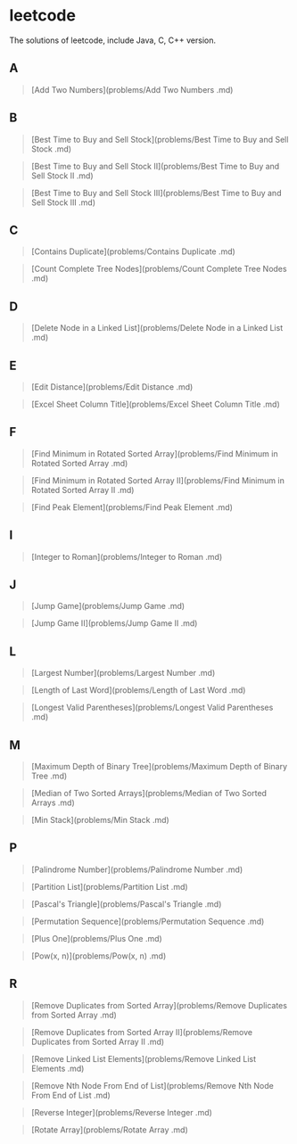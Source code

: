 # leetcode

The solutions of leetcode, include Java, C, C++ version.

## A

> [Add Two Numbers](problems/Add Two Numbers .md)

## B

> [Best Time to Buy and Sell Stock](problems/Best Time to Buy and Sell Stock .md)

> [Best Time to Buy and Sell Stock II](problems/Best Time to Buy and Sell Stock II .md)

> [Best Time to Buy and Sell Stock III](problems/Best Time to Buy and Sell Stock III .md)

## C

> [Contains Duplicate](problems/Contains Duplicate .md)

> [Count Complete Tree Nodes](problems/Count Complete Tree Nodes .md)

## D

> [Delete Node in a Linked List](problems/Delete Node in a Linked List .md)

## E

> [Edit Distance](problems/Edit Distance .md)

> [Excel Sheet Column Title](problems/Excel Sheet Column Title .md)

## F

> [Find Minimum in Rotated Sorted Array](problems/Find Minimum in Rotated Sorted Array .md)

> [Find Minimum in Rotated Sorted Array II](problems/Find Minimum in Rotated Sorted Array II .md)

> [Find Peak Element](problems/Find Peak Element .md)

## I

> [Integer to Roman](problems/Integer to Roman .md)

## J

> [Jump Game](problems/Jump Game .md)

> [Jump Game II](problems/Jump Game II .md)

## L

> [Largest Number](problems/Largest Number .md)

> [Length of Last Word](problems/Length of Last Word .md)

> [Longest Valid Parentheses](problems/Longest Valid Parentheses .md)

## M

> [Maximum Depth of Binary Tree](problems/Maximum Depth of Binary Tree .md)

> [Median of Two Sorted Arrays](problems/Median of Two Sorted Arrays .md)

> [Min Stack](problems/Min Stack .md)

## P

> [Palindrome Number](problems/Palindrome Number .md)

> [Partition List](problems/Partition List .md)

> [Pascal's Triangle](problems/Pascal's Triangle .md)

> [Permutation Sequence](problems/Permutation Sequence .md)

> [Plus One](problems/Plus One .md)

> [Pow(x, n)](problems/Pow(x, n) .md)

## R

> [Remove Duplicates from Sorted Array](problems/Remove Duplicates from Sorted Array .md)

> [Remove Duplicates from Sorted Array II](problems/Remove Duplicates from Sorted Array II .md)

> [Remove Linked List Elements](problems/Remove Linked List Elements .md)

> [Remove Nth Node From End of List](problems/Remove Nth Node From End of List .md)

> [Reverse Integer](problems/Reverse Integer .md)

> [Rotate Array](problems/Rotate Array .md)

